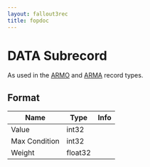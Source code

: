 ```yaml
---
layout: fallout3rec
title: fopdoc
---
```

DATA Subrecord
==========

As used in the [ARMO](../ARMO.html) and [ARMA](../ARMA.html) record types.

## Format

Name | Type | Info
-----|------|-----
Value | int32 | 
Max Condition | int32 |
Weight | float32 |

